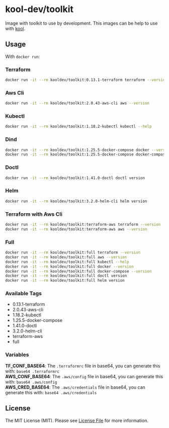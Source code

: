 # kool-dev/toolkit


Image with toolkit to use by development. This images can be help to use with [kool](https://github.com/kool-dev/kool).

## Usage

With `docker run`:

### Terraform
```sh
docker run -it --rm kooldev/toolkit:0.13.1-terraform terraform --version
```

### Aws Cli
```sh
docker run -it --rm kooldev/toolkit:2.0.43-aws-cli aws --version
```

### Kubectl
```sh
docker run -it --rm kooldev/toolkit:1.18.2-kubectl kubectl --help
```

### Dind
```sh
docker run -it --rm kooldev/toolkit:1.25.5-docker-compose docker --version 
docker run -it --rm kooldev/toolkit:1.25.5-docker-compose docker-compose --version 
```

### Doctl
```sh
docker run -it --rm kooldev/toolkit:1.41.0-doctl doctl version 
```

### Helm
```sh
docker run -it --rm kooldev/toolkit:3.2.0-helm-cli helm version 
```

### Terraform with Aws Cli
```sh
docker run -it --rm kooldev/toolkit:terraform-aws terraform --version 
docker run -it --rm kooldev/toolkit:terraform-aws aws --version 
```

### Full
```sh
docker run -it --rm kooldev/toolkit:full terraform --version 
docker run -it --rm kooldev/toolkit:full aws --version 
docker run -it --rm kooldev/toolkit:full kubectl --help 
docker run -it --rm kooldev/toolkit:full docker --version 
docker run -it --rm kooldev/toolkit:full docker-compose --version 
docker run -it --rm kooldev/toolkit:full doctl version 
docker run -it --rm kooldev/toolkit:full helm version 
```

### Available Tags

- 0.13.1-terraform
- 2.0.43-aws-cli
- 1.18.2-kubectl
- 1.25.5-docker-compose
- 1.41.0-doctl
- 3.2.0-helm-cli
- terraform-aws
- full

### Variables

**TF_CONF_BASE64**: The `.terraformrc` file in base64, you can generate this with: `base64 .terraformrc`  
**AWS_CONF_BASE64**: The `.aws/config` file in base64, you can generate this with: `base64 .aws/config`  
**AWS_CRED_BASE64**: The `.aws/credentials` file in base64, you can generate this with: `base64 .aws/credentials`  

## License

The MIT License (MIT). Please see [License File](LICENSE.md) for more information.
